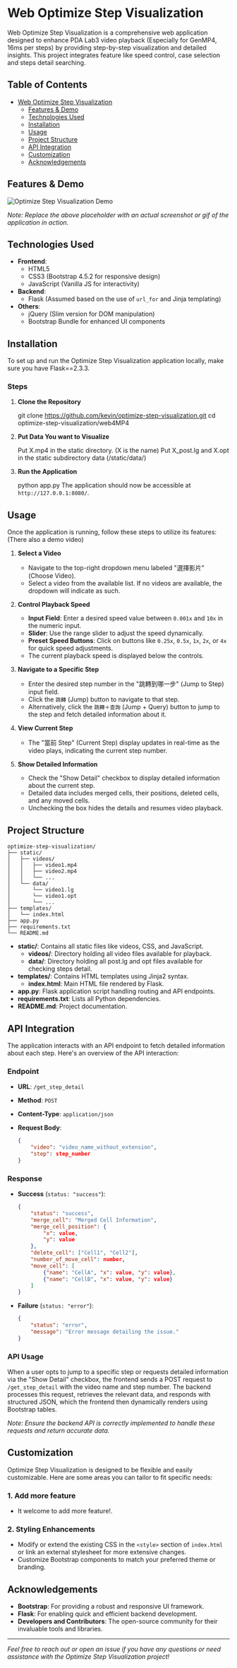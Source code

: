 # Web Optimize Step Visualization 

Web Optimize Step Visualization is a comprehensive web application designed to enhance PDA Lab3 video playback (Especially for GenMP4, 16ms per steps) 
by providing step-by-step visualization and detailed insights. This project integrates feature like speed control, case selection and steps detail searching.

## Table of Contents

- [Web Optimize Step Visualization](#web-optimize-step-visualization)
  - [Features & Demo](#features--demo)
  - [Technologies Used](#technologies-used)
  - [Installation](#installation)
  - [Usage](#usage)
  - [Project Structure](#project-structure)
  - [API Integration](#api-integration)
  - [Customization](#customization)
  - [Acknowledgements](#acknowledgements)

## Features & Demo

![Optimize Step Visualization Demo](https://youtu.be/JjrR2taUtbU)

*Note: Replace the above placeholder with an actual screenshot or gif of the application in action.*

## Technologies Used

- **Frontend**:
  - HTML5
  - CSS3 (Bootstrap 4.5.2 for responsive design)
  - JavaScript (Vanilla JS for interactivity)
- **Backend**:
  - Flask (Assumed based on the use of `url_for` and Jinja templating)
- **Others**:
  - jQuery (Slim version for DOM manipulation)
  - Bootstrap Bundle for enhanced UI components

## Installation

To set up and run the Optimize Step Visualization application locally, make sure you have Flask==2.3.3.

### Steps

1. **Clone the Repository**

   git clone https://github.com/kevin/optimize-step-visualization.git
   cd optimize-step-visualization/web4MP4

2. **Put Data You want to Visualize**

   Put X.mp4 in the static directory. (X is the name)
    Put X_post.lg and X.opt in the static subdirectory data (/static/data/)

4. **Run the Application**

   python app.py
   The application should now be accessible at `http://127.0.0.1:8080/`.

## Usage

Once the application is running, follow these steps to utilize its features: (There also a demo video) 

1. **Select a Video**

   - Navigate to the top-right dropdown menu labeled "選擇影片" (Choose Video).
   - Select a video from the available list. If no videos are available, the dropdown will indicate as such.

2. **Control Playback Speed**

   - **Input Field**: Enter a desired speed value between `0.001x` and `10x` in the numeric input.
   - **Slider**: Use the range slider to adjust the speed dynamically.
   - **Preset Speed Buttons**: Click on buttons like `0.25x`, `0.5x`, `1x`, `2x`, or `4x` for quick speed adjustments.
   - The current playback speed is displayed below the controls.

3. **Navigate to a Specific Step**

   - Enter the desired step number in the "跳轉到哪一步" (Jump to Step) input field.
   - Click the `跳轉` (Jump) button to navigate to that step.
   - Alternatively, click the `跳轉＋查詢` (Jump + Query) button to jump to the step and fetch detailed information about it.

4. **View Current Step**

   - The "當前 Step" (Current Step) display updates in real-time as the video plays, indicating the current step number.

5. **Show Detailed Information**

   - Check the "Show Detail" checkbox to display detailed information about the current step.
   - Detailed data includes merged cells, their positions, deleted cells, and any moved cells.
   - Unchecking the box hides the details and resumes video playback.

## Project Structure

```
optimize-step-visualization/
├── static/
│   ├── videos/
│   │   ├── video1.mp4
│   │   ├── video2.mp4
│   │   └── ...
│   └── data/
│       └── video1.lg
│       └── video1.opt
│       └── ...
├── templates/
│   └── index.html
├── app.py
├── requirements.txt
└── README.md
```

- **static/**: Contains all static files like videos, CSS, and JavaScript.
  - **videos/**: Directory holding all video files available for playback.
  - **data/**: Directory holding all post.lg and opt files available for checking steps detail.
- **templates/**: Contains HTML templates using Jinja2 syntax.
  - **index.html**: Main HTML file rendered by Flask.
- **app.py**: Flask application script handling routing and API endpoints.
- **requirements.txt**: Lists all Python dependencies.
- **README.md**: Project documentation.

## API Integration

The application interacts with an API endpoint to fetch detailed information about each step. Here's an overview of the API interaction:

### Endpoint

- **URL**: `/get_step_detail`
- **Method**: `POST`
- **Content-Type**: `application/json`
- **Request Body**:

  ```json
  {
      "video": "video_name_without_extension",
      "step": step_number
  }
  ```

### Response

- **Success** (`status: "success"`):

  ```json
  {
      "status": "success",
      "merge_cell": "Merged Cell Information",
      "merge_cell_position": {
          "x": value,
          "y": value
      },
      "delete_cell": ["Cell1", "Cell2"],
      "number_of_move_cell": number,
      "move_cell": [
          {"name": "CellA", "x": value, "y": value},
          {"name": "CellB", "x": value, "y": value}
      ]
  }
  ```

- **Failure** (`status: "error"`):

  ```json
  {
      "status": "error",
      "message": "Error message detailing the issue."
  }
  ```

### API Usage

When a user opts to jump to a specific step or requests detailed information via the "Show Detail" checkbox, the frontend sends a POST request to `/get_step_detail` with the video name and step number. The backend processes this request, retrieves the relevant data, and responds with structured JSON, which the frontend then dynamically renders using Bootstrap tables.

*Note: Ensure the backend API is correctly implemented to handle these requests and return accurate data.*

## Customization

Optimize Step Visualization is designed to be flexible and easily customizable. Here are some areas you can tailor to fit specific needs:

### 1. **Add more feature**

- It welcome to add more feature!. 

### 2. **Styling Enhancements**

- Modify or extend the existing CSS in the `<style>` section of `index.html` or link an external stylesheet for more extensive changes.
- Customize Bootstrap components to match your preferred theme or branding.


## Acknowledgements

- **Bootstrap**: For providing a robust and responsive UI framework.
- **Flask**: For enabling quick and efficient backend development.
- **Developers and Contributors**: The open-source community for their invaluable tools and libraries.

---

*Feel free to reach out or open an issue if you have any questions or need assistance with the Optimize Step Visualization project!*

